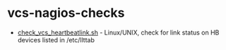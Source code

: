 vcs-nagios-checks
=================

* [check_vcs_heartbeatlink.sh](vcs-nagios-checks/wiki/check_vcs_heartbeatlink.sh) - Linux/UNIX, check for link status on HB devices listed in /etc/llttab
